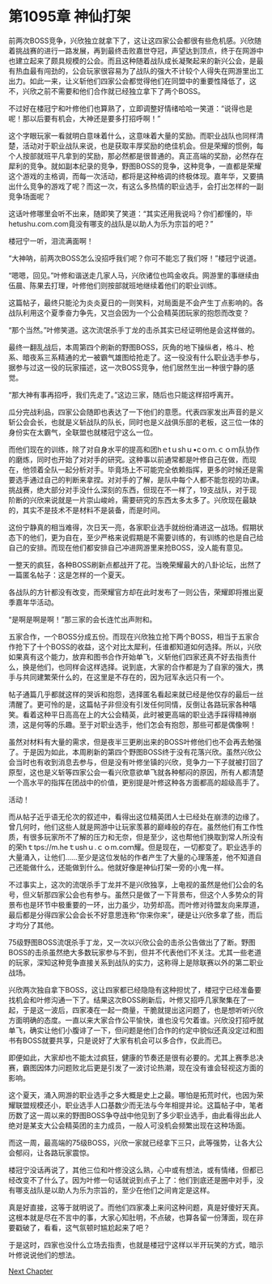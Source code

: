 # 第1095章 神仙打架

前两次BOSS竞争，兴欣独立就拿下了，这让这四家公会都很有些危机感。兴欣随着挑战赛的进行一路发展，再到最终击败嘉世夺冠，声望达到顶点，终于在网游中也建立起来了颇具规模的公会。而且这种随着战队成长凝聚起来的新兴公会，是最有热血最有闯劲的，公会玩家很容易为了战队的强大不计较个人得失在网游里出工出力。如此一来，让义斩他们四家公会都觉得他们在同盟中的重要性降低了，这不，兴欣之前不需要和他们合作就已经独立拿下了两个BOSS。

不过好在楼冠宁和叶修他们也算熟了，立即调整好情绪哈哈一笑道：“说得也是呢！那以后要有机会，大神还是要多打招呼啊！”

这个字眼玩家一看就明白意味着什么，这意味着大量的奖励。而职业战队也同样清楚，活动对于职业战队来说，也是获取丰厚奖励的绝佳机会。但是荣耀的惯例，每个人按部就班平凡拿到的奖励，那必然都是很普通的。真正高端的奖励，必然存在犀利的竞争。就如副本纪录的竞争，野图BOSS的竞争，这种竞争，一直都是荣耀这个游戏的主格调，而每一次活动，都将是这种格调的终极体现。嘉年华，又要搞出什么竞争的游戏了呢？而这一次，有这么多热情的职业选手，会打出怎样的一副竞争场面呢？

这话叶修哪里会听不出来，随即笑了笑道：“其实还用我说吗？你们都懂的，毕hetushu.com.com竟没有哪支的战队是以助人为乐为宗旨的吧？”

楼冠宁一听，泪流满面啊！

“大神呐，前两次BOSS怎么没招呼我们呢？你可不能忘了我们呀！”楼冠宁说道。

“嗯嗯，回见。”叶修和谐送走几家人马，兴欣诸位也鸣金收兵。网游里的事继续由伍晨、陈果去打理，叶修他们则按部就班地继续着他们的职业训练。

这篇帖子，最终只能沦为炎炎夏日的一则笑料，对局面是不会产生丁点影响的。各战队利用这个夏季奋力争先，又岂会因为一个公会精英团玩家的抱怨而改变？

“那个当然。”叶修笑道。这次流氓杀手丁龙的击杀其实已经证明他是会这样做的。

最终一翻乱战后，本周第四个刷新的野图BOSS，灰角的地下操纵者，格斗、枪系、暗夜系三系精通的尤一被霸气雄图给抢走了。这一役没有什么职业选手参与，据参与过这一役的玩家描述，这一次BOSS竞争，他们居然生出一种很宁静的感觉。

“那大神有事再招呼，我们先走了。”这边三家，随后也只能这样招呼离开。

瓜分完战利品，四家公会随即也表达了一下他们的意愿。代表四家发出声音的是义斩公会会长，也就是义斩战队的队长，同时也是义战俱乐部的老板，这三位一体的身份实在太霸气，全联盟也就楼冠宁这么一位。

而他们现在的训练，除了对自身水平的提高和团hｅtｕshｕ•cｏｍ.ｃｏｍ队协作的磨炼，同时也开始了对对手的研究。这种事以前通常都是叶修自己在做，而现在，他领着全队一起分析对手。毕竟场上不可能完全依赖指挥，更多的时候还是需要选手通过自己的判断来拿捏。对对手的了解，是队中每个人都不能忽视的功课。挑战赛，绝大部分对手没什么深刻的东西，但现在不一样了，19支战队，对于现阶断的兴欣来说就是一片崇山峻岭，需要研究的东西太多太多了。兴欣现在最缺的，其实不是技术不是材料不是装备，而是时间。

这份宁静真的相当难得，次日天一亮，各家职业选手就纷纷涌进这一战场。假期状态下的他们，更为自在，至少严格来说假期是不需要训练的，有训练的也是自己给自己的安排。而现在他们都安排自己冲进网游里来抢BOSS，没人能有意见。

一整天的疯狂，各种BOSS刷新点都战开了花。当晚荣耀最大的八卦论坛，出然了一篇匿名帖子：这是怎样的一个夏天。

各战队的方针都没有改变，而荣耀官方却在此时发布了一则公告，荣耀即将推出夏季嘉年华活动。

“是啊是啊是啊！”那三家的会长连忙出声附和。

五家合作，一个BOSS分成五份。而现在兴欣独立抢下两个BOSS，相当于五家合作抢下了十个BOSS的收益，这个对比太犀利，任谁都知道如何选择。所以，兴欣如果真有这个能力，放弃和图书合作开始单飞，义斩他们四家还真不好去指责什么，换是他们，也同样会这样选择。说到底，大家的合作都是为了自家的强大，携手与共同建繁荣什么的，在这里是不存在的，因为冠军永远只有一个。

帖子通篇几乎都就这样的哭诉和抱怨，选择匿名看起来就已经是他仅存的最后一丝清醒了。更可怜的是，这篇帖子非但没有引发任何同情，反倒让各路玩家各种嘻笑。看着这种平日高高在上的大公会精英，此时被更高端的职业选手踩得精神崩溃，这是何等的乐趣。至于对职业选手，他们怎会有抱怨，那些可都是偶像啊！

虽然对材料有大量的需求，但是夜半三更刷出来的BOSS叶修他们也不会再去勉强了。于是因为如此，本周刷新的第四个野图BOSS终于没有花落兴欣。虽然兴欣公会当时也有收到消息去参与，但是没有叶修坐镇的兴欣，竞争力一下子就被打回了原型，这也是义斩等四家公会一看兴欣意欲单飞就各种郁闷的原因，所有人都清楚一个高水平的指挥在团战中的价值，更别提是叶修这种各方面都高的超级高手了。

活动！

而从帖子近乎语无伦次的叙述中，看得出这位精英团人士已经处在崩溃的边缘了。曾几何时，他们这些人就是网游中让玩家羡慕的巅峰般的存在。虽然他们有工作性质，有很多玩家所不了解的压力和无奈，但是至少，这也帮他们换取到常人所没有的荣hｔtps://m.heｔushｕ.ｃｏm.coｍ耀。但是现在，一切都变了。职业选手的大量涌入，让他们……至少是这位发帖的作者产生了大量的心理落差，他不知道自己还能做什么，还能做到什么。他就好像是神仙打架一旁的小鬼一样。

不过事实上，这次的流氓杀手丁龙并不是兴欣独享，上电视的虽然是他们公会的名号，但义斩那四家公会也有参与。虽然只是做了一下背景布，但这个人多势众的背景布也是环节中极重要的一环，出力虽少，功劳却高。而叶修对待盟友向来厚道，最后都是分得四家公会会长不好意思连称“你来你来”，硬是让兴欣多拿了些，而后才均分了其他。

75级野图BOSS流氓杀手丁龙，又一次以兴欣公会的击杀公告做出了了断。野图BOSS的击杀虽然绝大多数玩家参与不到，但并不代表他们不关注。尤其一些老道的玩家，深知这种竞争直接关系到战队的实力，这称得上是除联赛以外的第二职业战场。

兴欣两次独自拿下BOSS，这让四家都已经隐隐有这种担忧了，楼冠宁已经准备要找机会和叶修沟通一下了。结果这次BOSS刷新后，叶修又招呼几家聚集在了一起，于是这一波后，四家凑在一起一商量，干脆就提出这问题了，也是想听听兴欣方面明确的态度。一直以来大家合作公平愉快，谁也没亏欠着谁。兴欣没打招呼就单飞，确实让他们小腹诽了一下，但问题是他们合作的约定中貌似还真没定过和图书有BOSS就要共享，只是说好了大家有机会可以多合作，仅此而已。

即便如此，大家却也不能太过疯狂，健康的节奏还是很有必要的。尤其上赛季总决赛，霸图因体力问题败北后更是引发了一波讨论热潮，现在没有谁会轻视这方面的影响。

这个夏天，涌入网游的职业选手之多大概是史上之最。哪怕是拓荒时代，也因为荣耀联盟规模还小，职业选手人口基数少而无法与今年相提并论。这篇帖子中，笔者历数了这一周以来的野图BOSS争夺战中他见到了多少职业选手，由此看得出此人绝对是某支大公会精英团的主力成员，一般人可没机会频繁出现在这种场面。

而这一周，最高端的75级BOSS，兴欣一家就已经拿下三只，此等强势，让各大公会郁闷，让各路玩家震惊。

楼冠宁没话再说了，其他三位和叶修没这么熟，心中或有想法，或有情绪，但都已经改变不了什么了。因为叶修一句话就说到点子上了：他们到底还是圈中对手，没有哪支战队是以助人为乐为宗旨的，至少在他们之间肯定是这样。

真是好直接，这等于就明说了。而他们四家凑上来问这种问题，真是好傻好天真。这根本就是尽在不言中的事，大家心知肚明，不点破，也算各留一份薄面，现在非要戳破了，看看，这气氛顿时尴尬起来了吧？

于是这时，四家也没什么立场去指责，也就是楼冠宁这样以半开玩笑的方式，暗示叶修说说他们的想法。



[Next Chapter](%E7%AC%AC1096%E7%AB%A0%20%E7%99%BE%E9%AC%BC%E5%A4%9C%E8%A1%8C.md)